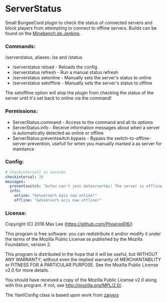 # ServerStatus
Small BungeeCord plugin to check the status of connected servers and block players from attempting to connect to offline servers. Builds can be found on the [Minebench.de Jenkins](http://ci.minebench.de/job/ServerStatus/).

### Commands:
/serverstatus, aliases: /ss and /status
- /serverstatus reload - Reloads the config
- /serverstatus refresh - Run a manual status refresh
- /serverstatus setonline <servername> - Manually sets the server's status to online
- /serverstatus setoffline <servername> - Manually sets the server's status to offline

The setoffline option will stop the plugin from checking the status of the server until it's set back to online via the command!

### Permissions:
- ServerStatus.command - Access to the command and all its options
- ServerStatus.info - Receive information messages about when a server is automatically detected as online or offline
- ServerStatus.preventswitch.bypass - Bypass the switch-to-offline-server-prevention, usefull for when you manually marked a as server for maintance

### Config:
```yaml
# Checkintervall in seconds
checkinterval: 10
messages:
  preventswitch: "&cYou can't join &e%server%&c! The server is offline!"
  info:
    online: "&e%server% &ais now online!"
    offline: "&e%server% &cis now offline!"
```

### License:
Copyright (C) 2016 Max Lee (https://github.com/Phoenix616/)

This program is free software: you can redistribute it and/or modify
it under the terms of the Mozilla Public License as published by
the Mozilla Foundation, version 2.

This program is distributed in the hope that it will be useful,
but WITHOUT ANY WARRANTY; without even the implied warranty of
MERCHANTABILITY or FITNESS FOR A PARTICULAR PURPOSE. See the
Mozilla Public License v2.0 for more details.

You should have received a copy of the Mozilla Public License v2.0
along with this program. If not, see <http://mozilla.org/MPL/2.0/>.

The YamlConfig class is based upon work from [zaiyers](https://github.com/zaiyers/)
